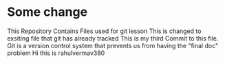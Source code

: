 # Some change
This Repository Contains Files used for git lesson
This is changed to exsiting file that git has already tracked
This is my third Commit to this file.
Git is a version control system that prevents us from having the "final doc" problem
Hi this is rahulvermav380


